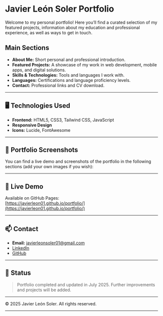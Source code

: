 # Javier León Soler Portfolio

Welcome to my personal portfolio! Here you’ll find a curated selection of my featured projects, information about my education and professional experience, as well as ways to get in touch.

## Main Sections
- **About Me:** Short personal and professional introduction.
- **Featured Projects:** A showcase of my work in web development, mobile apps, and digital solutions.
- **Skills & Technologies:** Tools and languages I work with.
- **Languages:** Certifications and language proficiency levels.
- **Contact:** Professional links and CV download.

---

## 🖥️ Technologies Used

- **Frontend:** HTML5, CSS3, Tailwind CSS, JavaScript  
- **Responsive Design**  
- **Icons:** Lucide, FontAwesome

---

## 📸 Portfolio Screenshots

You can find a live demo and screenshots of the portfolio in the following sections (add your own images if you wish):


---

## 🚀 Live Demo

Available on GitHub Pages:  
[https://javierleon01.github.io/portfolio/](https://javierleon01.github.io/portfolio/)

---

## 📫 Contact

- **Email:** javierleonsoler01@gmail.com  
- [LinkedIn]([https://linkedin.com/in/your-profile](https://www.linkedin.com/in/javier-le%C3%B3n-soler-2675012a9/))  
- [GitHub]([https://github.com/javierleon01](https://github.com/javileon01))

---

## 📄 Status

> Portfolio completed and updated in July 2025. Further improvements and projects will be added.

---

© 2025 Javier León Soler. All rights reserved.

---

